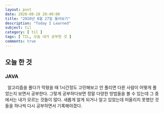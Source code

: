 ```yaml
---
layout: post
date: 2020-08-28 20:49:00
title: "2020년 8월 27일 돌아보기"
description: "Today I Learned"
subject: til
category: [ til ]
tags: [ TIL, 오늘 내가 공부한 것 ]
comments: true
---
```


## 오늘 한 것

### JAVA

&nbsp; 알고리즘을 풀다가 막혔을 때 1시간정도 고민해보고 안 풀리면
다른 사람이 어떻게 풀었는지 보면서 공부한다. 그렇게 공부하다보면 정말 다양한 방법들을 볼 수 있는데 그 중에서는 내가 모르는 것들이 많다. 새롭게 알게 되거나 알고 있었는데 떠올리지 못했던 것들을 하나씩 다시 공부하면서 기록해야겠다.
